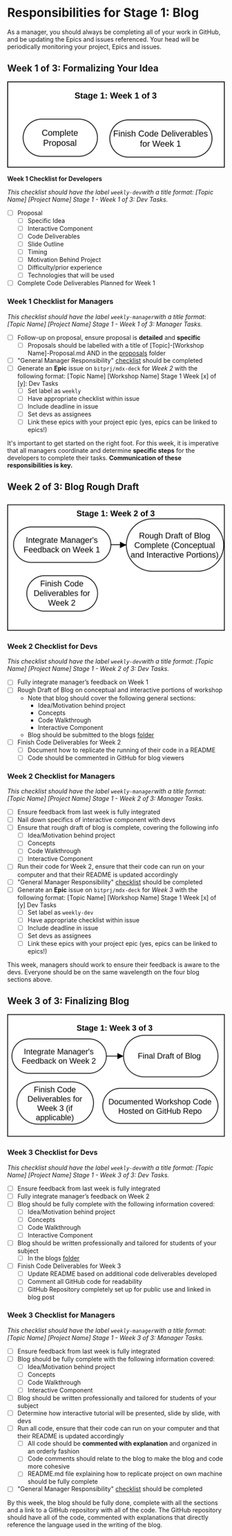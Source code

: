 # Responsibilities for Stage 1: Blog

As a manager, you should always be completing all of your work in GitHub, and be updating the Epics and issues referenced. Your head will be periodically monitoring your project, Epics and issues.

## Week 1 of 3: Formalizing Your Idea

![](../../../../.gitbook/assets/devrel-flowchart-page-3.png)

**Week 1 Checklist for Developers**

_This checklist should have the label `weekly-dev`with a title format: \[Topic Name\] \[Project Name\] Stage 1 - Week 1 of 3: Dev Tasks._

* [ ] Proposal
  * [ ] Specific Idea
  * [ ] Interactive Component
  * [ ] Code Deliverables
  * [ ] Slide Outline
  * [ ] Timing
  * [ ] Motivation Behind Project
  * [ ] Difficulty/prior experience
  * [ ] Technologies that will be used
* [ ] Complete Code Deliverables Planned for Week 1

### Week 1 Checklist for Managers

_This checklist should have the label `weekly-manager`with a title format: \[Topic Name\] \[Project Name\] Stage 1 - Week 1 of 3: Manager Tasks._

* [ ] Follow-up on proposal, ensure proposal is **detailed** and **specific**
  * [ ] Proposals should be labelled with a title of \[Topic\]-\[Workshop Name\]-Proposal.md AND in the [proposals](https://github.com/bitprj/mdx-deck/tree/master/misc/proposals) folder
* [ ] "General Manager Responsibility" [checklist](./#general-weekly-responsibilities-for-managers) should be completed 
* [ ] Generate an **Epic** issue on `bitprj/mdx-deck` for _Week 2_ with the following format: \[Topic Name\] \[Workshop Name\] Stage 1 Week \[x\] of \[y\]: Dev Tasks
  * [ ] Set label as `weekly`
  * [ ] Have appropriate checklist within issue
  * [ ] Include deadline in issue
  * [ ] Set devs as assignees
  * [ ] Link these epics with your project epic \(yes, epics can be linked to epics!\)

It's important to get started on the right foot. For this week, it is imperative that all managers coordinate and determine **specific steps** for the developers to complete their tasks. **Communication of these responsibilities is key.**

## Week 2 of 3: Blog Rough Draft

![](../../../../.gitbook/assets/devrel-flowchart-page-4.png)

### Week 2 Checklist for Devs

_This checklist should have the label `weekly-dev`with a title format: \[Topic Name\] \[Project Name\] Stage 1 - Week 2 of 3: Dev Tasks._

* [ ] Fully integrate manager’s feedback on Week 1
* [ ] Rough Draft of Blog on conceptual and interactive portions of workshop
  * Note that blog should cover the following general sections:
    * Idea/Motivation behind project
    * Concepts 
    * Code Walkthrough
    * Interactive Component
  * Blog should be submitted to the blogs [folder](https://github.com/bitprj/mdx-deck/tree/master/misc/blogs)
* [ ] Finish Code Deliverables for Week 2
  * [ ] Document how to replicate the running of their code in a README
  * [ ] Code should be commented in GitHub for blog viewers

### Week 2 Checklist for Managers

_This checklist should have the label `weekly-manager`with a title format: \[Topic Name\] \[Project Name\] Stage 1 - Week 2 of 3: Manager Tasks._

* [ ] Ensure feedback from last week is fully integrated
* [ ] Nail down specifics of interactive component with devs
* [ ] Ensure that rough draft of blog is complete, covering the following info
  * [ ] Idea/Motivation behind project
  * [ ] Concepts 
  * [ ] Code Walkthrough
  * [ ] Interactive Component
* [ ] Run their code for Week 2, ensure that their code can run on your computer and that their README is updated accordingly
* [ ] "General Manager Responsibility" [checklist](./#general-weekly-responsibilities-for-managers) should be completed 
* [ ] Generate an **Epic** issue on `bitprj/mdx-deck` for _Week 3_ with the following format: \[Topic Name\] \[Workshop Name\] Stage 1 Week \[x\] of \[y\] Dev Tasks
  * [ ] Set label as `weekly-dev`
  * [ ] Have appropriate checklist within issue
  * [ ] Include deadline in issue
  * [ ] Set devs as assignees
  * [ ] Link these epics with your project epic \(yes, epics can be linked to epics!\)

This week, managers should work to ensure their feedback is aware to the devs. Everyone should be on the same wavelength on the four blog sections above.

## Week 3 of 3: Finalizing Blog

![](../../../../.gitbook/assets/devrel-flowchart-page-5.png)

### Week 3 Checklist for Devs

_This checklist should have the label `weekly-dev`with a title format: \[Topic Name\] \[Project Name\] Stage 1 - Week 3 of 3: Dev Tasks._

* [ ] Ensure feedback from last week is fully integrated
* [ ] Fully integrate manager’s feedback on Week 2
* [ ] Blog should be fully complete with the following information covered:
  * [ ] Idea/Motivation behind project
  * [ ] Concepts 
  * [ ] Code Walkthrough
  * [ ] Interactive Component
* [ ] Blog should be written professionally and tailored for students of your subject
  * [ ] In the blogs [folder](https://github.com/bitprj/mdx-deck/tree/master/misc/blogs)
* [ ] Finish Code Deliverables for Week 3
  * [ ] Update README based on additional code deliverables developed
  * [ ] Comment all GitHub code for readability
  * [ ] GitHub Repository completely set up for public use and linked in blog post

### Week 3 Checklist for Managers

_This checklist should have the label `weekly-manager`with a title format: \[Topic Name\] \[Project Name\] Stage 1 - Week 3 of 3: Manager Tasks._

* [ ] Ensure feedback from last week is fully integrated
* [ ] Blog should be fully complete with the following information covered:
  * [ ] Idea/Motivation behind project
  * [ ] Concepts 
  * [ ] Code Walkthrough
  * [ ] Interactive Component
* [ ] Blog should be written professionally and tailored for students of your subject
* [ ] Determine how interactive tutorial will be presented, slide by slide, with devs
* [ ] Run all code, ensure that their code can run on your computer and that their README is updated accordingly
  * [ ] All code should be **commented with explanation** and organized in an orderly fashion
  * [ ] Code comments should relate to the blog to make the blog and code more cohesive
  * [ ] README.md file explaining how to replicate project on own machine should be fully complete
* [ ] "General Manager Responsibility" [checklist](./#general-weekly-responsibilities-for-managers) should be completed 

By this week, the blog should be fully done, complete with all the sections and a link to a GitHub repository with all of the code. The GitHub repository should have all of the code, commented with explanations that directly reference the language used in the writing of the blog.

